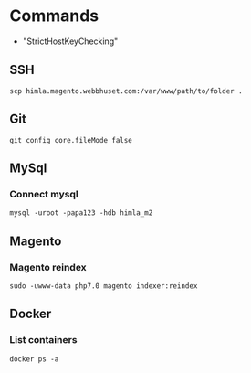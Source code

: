 # Commands

* "StrictHostKeyChecking"

## SSH
`scp himla.magento.webbhuset.com:/var/www/path/to/folder .`

## Git
`git config core.fileMode false`

## MySql

### Connect mysql
`mysql -uroot -papa123 -hdb himla_m2`

## Magento

### Magento reindex
`sudo -uwww-data php7.0 magento indexer:reindex`

## Docker

### List containers
`docker ps -a`
